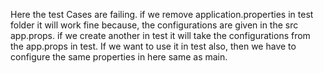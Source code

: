 Here the test Cases are failing. if we remove application.properties in test folder it will work fine because,
the configurations are given in the src app.props. if we create another in test it will take the configurations from the app.props in test. 
If we want to use it in test also, then we have to configure the same properties in here same as main.
